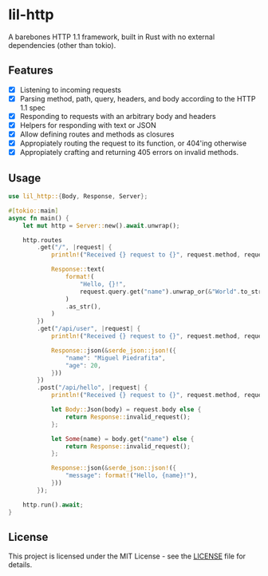 # lil-http

A barebones HTTP 1.1 framework, built in Rust with no external dependencies (other than tokio).

## Features

- [x] Listening to incoming requests
- [x] Parsing method, path, query, headers, and body according to the HTTP 1.1 spec
- [x] Responding to requests with an arbitrary body and headers
- [x] Helpers for responding with text or JSON
- [x] Allow defining routes and methods as closures
- [x] Appropiately routing the request to its function, or 404'ing otherwise
- [x] Appropiately crafting and returning 405 errors on invalid methods.

## Usage

```rust
use lil_http::{Body, Response, Server};

#[tokio::main]
async fn main() {
    let mut http = Server::new().await.unwrap();

    http.routes
        .get("/", |request| {
            println!("Received {} request to {}", request.method, request.path);

            Response::text(
                format!(
                    "Hello, {}!",
                    request.query.get("name").unwrap_or(&"World".to_string())
                )
                .as_str(),
            )
        })
        .get("/api/user", |request| {
            println!("Received {} request to {}", request.method, request.path);

            Response::json(&serde_json::json!({
                "name": "Miguel Piedrafita",
                "age": 20,
            }))
        })
        .post("/api/hello", |request| {
            println!("Received {} request to {}", request.method, request.path);

            let Body::Json(body) = request.body else {
                return Response::invalid_request();
            };

            let Some(name) = body.get("name") else {
                return Response::invalid_request();
            };

            Response::json(&serde_json::json!({
                "message": format!("Hello, {name}!"),
            }))
        });

    http.run().await;
}
```

## License

This project is licensed under the MIT License - see the [LICENSE](LICENSE) file for details.
